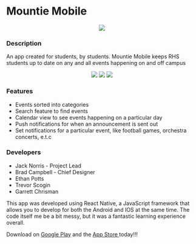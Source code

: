 # Mountie Mobile

<p align = "center"><img src = "https://lh3.googleusercontent.com/fNQgrHrYS0ymLN1E-CdGTRDpuCQUUU_gs9kkUamNrlw-nFd4ZpxUQ4sZnN8LJlaTeog=s180-rw"/></p>

<h3>Description</h3>
<p>An app created for students, by students. Mountie Mobile keeps RHS students up to date on any and all events happening on and off campus</p>


<p align = "center">
  <img src = "https://lh3.googleusercontent.com/q6h7EsJ63v9xopHE9gy3cDLHVWQcpPRNOiuIkH8-7XwRYdZVHhgMiTLE9wvITNYK0w=w720-h310-rw"/>
  
  <img src = "https://lh3.googleusercontent.com/_RMw3sQ_t8If3R8IR8_D4B1dFfaH0OeI31glglCzUD9qTznBMgK2ZvEvgB0clMlYF9wK=w720-h310-rw"/>
  
  <img src = "https://lh3.googleusercontent.com/xAROC26AjUVVo0dz0mJ1W-8MHGNRQ7gW-QjVV1SdjhO7AFuiP4aLrc2bUv4wFwB2-Ug=w720-h310-rw" />
</p>


<h3>Features</h3>
<ul>
  <li>Events sorted into categories</li>
  <li>Search feature to find events</li>
  <li>Calendar view to see events happening on a particular day</li>
  <li>Push notifications for when an announcement is sent out</li>
  <li>Set notifications for a particular event, like football games, orchestra concerts, e.t.c</li>
</ul>

<h3>Developers</h3>
<ul>
<li>Jack Norris - Project Lead</li>
<li>Brad Campbell - Chief Designer</li>
<li>Ethan Potts</li>
<li>Trevor Scogin</li>
<li>Garrett Chrisman</li>
</ul>



This app was developed using React Native, a JavaScript framework that allows you to develop for both the Android and IOS at the same time. The code itself me be a bit messy, but it was a fantastic learning experience overall.

Download on <a href="https://play.google.com/store/apps/details?id=com.mountiemobile&hl=en_US">Google Play</a> and the <a href = "https://apps.apple.com/us/app/mountie-mobile/id1479474681">App Store </a>today!!!
